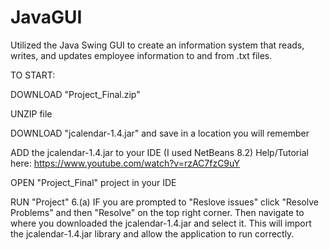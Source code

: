 # JavaGUI
Utilized the Java Swing GUI to create an information system that reads, writes, and updates employee information to and from .txt files.

TO START:

DOWNLOAD "Project_Final.zip"

UNZIP file

DOWNLOAD "jcalendar-1.4.jar" and save in a location you will remember

ADD the jcalendar-1.4.jar to your IDE (I used NetBeans 8.2) Help/Tutorial here: https://www.youtube.com/watch?v=rzAC7fzC9uY

OPEN "Project_Final" project in your IDE

RUN "Project" 6.(a) IF you are prompted to "Reslove issues" click "Resolve Problems" and then "Resolve" on the top right corner. Then navigate to where you downloaded the jcalendar-1.4.jar and select it. This will import the jcalendar-1.4.jar library and allow the application to run correctly.
